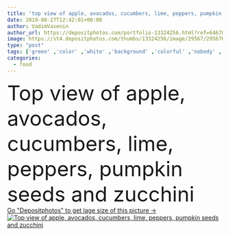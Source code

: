 ```yaml
---
title: 'top view of apple, avocados, cucumbers, lime, peppers, pumpkin seeds and zucchini'
date: 2019-08-27T12:42:01+00:00
author: VadimVasenin
author_url: https://depositphotos.com/portfolio-13324256.html?ref=64678756
image: https://st4.depositphotos.com/thumbs/13324256/image/29567/295676660/api_thumb_450.jpg?forcejpeg=true
type: "post"
tags: ['green' ,'color' ,'white' ,'background' ,'colorful' ,'nobody' ,'bright' ,'fresh' ,'colour' ,'colourful' ,'food' ,'diet' ,'apple' ,'whole' ,'ripe' ,'cut' ,'nutrition' ,'vegetables' ,'organic' ,'Dieting' ,'sliced' ,'citrus' ,'nutrient' ,'nutritious' ,'slices' ,'zucchini' ,'cucumbers' ,'fruits' ,'kiwi' ,'lime' ,'Avocados' ,'Healthy Eating' ,'Studio Shot' ,'top view' ,'bell peppers' ,'chili pepper' ,'pumpkin seeds' ]
categories: 
  - food
---
```

<div aling="center">
            <font size="60"> Top view of apple, avocados, cucumbers, lime, peppers, pumpkin seeds and zucchini</font>   
</div>
<div>
    <a href='https://st4.depositphotos.com/thumbs/13324256/image/29567/295676660/api_thumb_450.jpg?forcejpeg=true?ref=64678756' target=_blank > Go "Depositphotos" to get lage size of this picture ->
        <img href='https://st4.depositphotos.com/thumbs/13324256/image/29567/295676660/api_thumb_450.jpg?forcejpeg=true?ref=64678756' src='https://st4.depositphotos.com/13324256/29567/i/950/depositphotos_295676660-stock-photo-top-view-apple-avocados-cucumbers.jpg?forcejpeg=true' alt='Top view of apple, avocados, cucumbers, lime, peppers, pumpkin seeds and zucchini' >
    </a>
</div>
